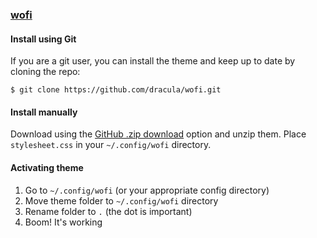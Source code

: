 ### [wofi](https://hg.sr.ht/~scoopta/wofi)

#### Install using Git

If you are a git user, you can install the theme and keep up to date by cloning the repo:

    $ git clone https://github.com/dracula/wofi.git

#### Install manually

Download using the [GitHub .zip download](https://github.com/dracula/wofi/archive/master.zip) option and unzip them.
Place `stylesheet.css` in your `~/.config/wofi` directory.

#### Activating theme

1. Go to `~/.config/wofi` (or your appropriate config directory)
2. Move theme folder to `~/.config/wofi` directory
3. Rename folder to `.` (the dot is important)
3. Boom! It's working
